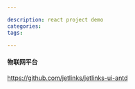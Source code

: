 ```yaml
---

description: react project demo
categories:
tags:

---
```



#### 物联网平台

https://github.com/jetlinks/jetlinks-ui-antd